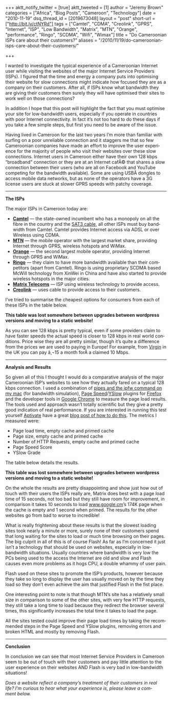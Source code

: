 +++
aktt_notify_twitter = [true]
aktt_tweeted = [1]
author = "Jeremy Brown"
categories = ["Africa", "Blog Posts", "Cameroon", "Technology"]
date = "2010-11-19"
dsq_thread_id = [2019673048]
layout = "post"
short-url = ["http://bit.ly/ctNYRd"]
tags = ["Camtel", "CDMA", "Creolink", "GPRS", "Internet", "ISP", "Low Bandwidth", "Matrix", "MTN", "Orange", "performance", "Ringo", "SCDMA", "Wifi", "Wimax"]
title = "Do Cameroonian ISPs care about their customers?"
aliases = "/2010/11/19/do-cameroonian-isps-care-about-their-customers/"

+++

I wanted to inves­ti­gate the typ­i­cal expe­ri­ence of a Cameroon­ian Inter­net user while vis­it­ing the web­sites of the major Inter­net Ser­vice Providers (ISPs). <span class="pullquote">I fig­ured that the time and energy a com­pany puts into opti­mis­ing their web­site for slow con­nec­tions might indi­cate how focused they are as a com­pany on their cus­tomers.</span> After all, if ISPs know what band­width they are giv­ing their cus­tomers then surely they will have opti­mised their sites to work well on those connections?

In addi­tion I hope that this post will high­light the fact that you must opti­mise your site for low-bandwidth users, espe­cially if you oper­ate in coun­tries with poor Inter­net con­nec­tiv­ity. In fact it’s not too hard to do these days if you take a few sim­ple steps, but first you need to be aware of the issue.

Hav­ing lived in Cameroon for the last two years I’m more than famil­iar with surf­ing on a poor unre­li­able con­nec­tion and it stag­gers me that so few Cameroon­ian com­pa­nies have made an effort to improve the user expe­ri­ence for the major­ity of peo­ple who visit their web­sites over these slow con­nec­tions. Inter­net users in Cameroon either have their own 128 kbps “broad­band” con­nec­tion or they are at an Inter­net cafÃ© that shares a slow con­nec­tion between their users (who are all on Face­book and YouTube com­pet­ing for the band­width avail­able). Some are using USBÂ don­gles to access mobile data net­works, but as none of the oper­a­tors have a 3G license users are stuck at slower GPRS speeds with patchy coverage.

* * *

**The ISPs**

The major ISPs in Cameroon today are:

  * <a href="http://www.camtel.cm/" target="_blank"><strong>Cam­tel</strong></a> — the state-owned incum­bent who has a monop­oly on all the fibre in the coun­try and the <a href="http://en.wikipedia.org/wiki/SAT-3/WASC_(cable_system)" target="_blank">SAT3 cable</a>, all other ISPs must buy band­width from Cam­tel. Cam­tel pro­vides Inter­net access via ADSL or over Wire­less using CDMA.
  * <a href="http://www.mtn.cm/" target="_blank"><strong>MTN</strong></a> — the mobile oper­a­tor with the largest mar­ket share, pro­vid­ing Inter­net through GPRS, wire­less hotspots and WiMax.
  * <a href="http://www.orange.cm/" target="_blank"><strong>Orange</strong></a> — the sec­ond largest mobile oper­a­tor, pro­vid­ing Inter­net through GPRS and WiMax.
  * <a href="http://www.ringo.cm/" target="_blank"><strong>Ringo</strong></a> — they claim to have more band­width avail­able than their com­peti­tors (apart from Cam­tel). Ringo is using pro­pri­etary SCDMA based McWill tech­nol­ogy from Xin­Wei in China and have also started to pro­vide wire­less hotspots in the major cities.
  * <a href="http://www.matrixtelecoms.com/" target="_blank"><strong>Matrix Tele­coms</strong></a> — ISP using wire­less tech­nol­ogy to pro­vide access.
  * <a href="http://www.creolink.cm/" target="_blank"><strong>Cre­olink</strong></a> — uses cable to pro­vide access to their customers.

I’ve tried to sum­marise the cheap­est options for con­sumers from each of these ISPs in the table below.

**This table was lost somewhere between upgrades between wordpress versions and moving to a static website!**

As you can see 128 kbps is pretty typ­i­cal, even if some providers claim to have faster speeds the actual speed is closer to 128 kbps in real world con­di­tions. Price wise they are all pretty sim­i­lar, though it’s quite a dif­fer­ence from the prices we are used to pay­ing in Europe! For exam­ple, from <a href="http://shop.virginmedia.com/broadband.html" target="_blank">Vir­gin</a> in the UK you can pay â‚¬15 a month forÂ a claimed 10 Mbps.

* * *

**Analy­sis and Results**

So given all of this I thought I would do a com­par­a­tive analy­sis of the major Cameroon­ian ISP’s web­sites to see how they actu­ally fared on a typ­i­cal 128 kbps con­nec­tion. I used a com­bi­na­tion of <a href="http://forums.macrumors.com/showthread.php?t=333657" target="_blank">pipes and the ipfw com­mand on my mac</a> (for band­width sim­u­la­tion), <a href="http://code.google.com/speed/page-speed/docs/extension.html" target="_blank">Page Speed</a>/<a href="http://developer.yahoo.com/yslow/" target="_blank">YSlow</a> plu­g­ins for <a href="http://www.mozilla.com/firefox/" target="_blank">Fire­fox</a> and the devel­oper tools in <a href="http://www.google.com/chrome" target="_blank">Google Chrome</a> to mea­sure the page load results. The tools used and approach wasn’t totally sci­en­tific but they give a pretty good indi­ca­tion of real per­for­mance. If you are inter­ested in run­ning this test your­self <a href="http://www.aptivate.org/" target="_blank">Apti­vate</a> have a great <a href="http://blog.aptivate.org/2010/01/23/make-sure-your-apps-work-in-the-field/" target="_blank">blog post of how to do this</a>. The met­rics I mea­sured were:

  * Page load time, empty cache and primed cache
  * Page size, empty cache and primed cache
  * Num­ber of HTTP Requests, empty cache and primed cache
  * Page Speed Score
  * YSlow Grade

The table below details the results.

**This table was lost somewhere between upgrades between wordpress versions and moving to a static website!**

On the whole the results are pretty dis­ap­point­ing and show just how out of touch with their users the ISPs really are, Matrix does best with a page load time of 15 sec­onds, not too bad but they still have room for improve­ment, in com­par­i­son it takes 10 sec­onds to load <a href="http://www.google.cm/" target="_blank">www.google.cm</a>’s 174K page when the cache is empty and 1 sec­ond when primed. The results for the other web­sites go from bad to worse to incredible!

What is really fright­en­ing about these results is that the slow­est load­ing sites took nearly a minute or more, surely none of their cus­tomers spend that long wait­ing for the sites to load or much time brows­ing on their pages. The big cul­prit in all of this is of course Flash! As far as I’m con­cerned it just isn’t a tech­nol­ogy that should be used on web­sites, espe­cially in low-bandwidth sit­u­a­tions. Usu­ally coun­tries where band­width is very low the PCs being used to the access the Inter­net are old and slow and Flash causes even more prob­lems as it hogs CPU, a dou­ble whammy of user pain.

Flash used on these sites to pro­mote the ISP’s prod­ucts, how­ever because they take so long to dis­play the user has usu­ally moved on by the time they load so they don’t even achieve the aim that jus­ti­fied Flash in the fist place.

One inter­est­ing point to note is that though MTN’s site has a rel­a­tively small size in com­par­i­son to some of the other sites, with very few HTTP requests, they still take a long time to load because they redi­rect the browser sev­eral times, this sig­nif­i­cantly increases the total time it takes to load the page.

All the sites tested could improve their page load times by tak­ing the rec­om­mended steps in the Page Speed and YSlow plu­g­ins, remov­ing errors and bro­ken HTML and mostly by remov­ing Flash.

* * *

**Con­clu­sion**

In con­clu­sion we can see that most Inter­net Ser­vice Providers in Cameroon seem to be out of touch with their cus­tomers and pay lit­tle atten­tion to the user expe­ri­ence on their web­sites AND Flash is very bad in low-bandwidth situations!

_Does a web­site reflect a company’s treat­ment of their cus­tomers in real life? I’m curi­ous to hear what your expe­ri­ence is, please leave a com­ment below._
